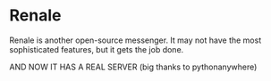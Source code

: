 # Renale

Renale is another open-source messenger.
It may not have the most sophisticated features, but it gets the job done.

AND NOW IT HAS A REAL SERVER (big thanks to pythonanywhere)
